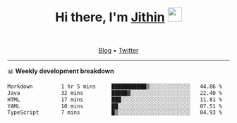 <h1 align="center">Hi there, I'm <a href="https://jithset.github.io/" target="_blank">Jithin</a> <img
src="https://github.com/blackcater/blackcater/raw/main/images/Hi.gif" height="32" /></h1>

<br />

<p align="center">
  <a href="https://jithset.github.io">Blog</a> •
  <a href="https://twitter.com/jithset">Twitter</a>
</p>

---

📊 **Weekly development breakdown**

<!--START_SECTION:waka-->

```txt
Markdown         1 hr 5 mins     ███████████▒░░░░░░░░░░░░░   44.86 %
Java             32 mins         █████▓░░░░░░░░░░░░░░░░░░░   22.40 %
HTML             17 mins         ███░░░░░░░░░░░░░░░░░░░░░░   11.81 %
YAML             10 mins         ██░░░░░░░░░░░░░░░░░░░░░░░   07.51 %
TypeScript       7 mins          █▒░░░░░░░░░░░░░░░░░░░░░░░   04.93 %
```

<!--END_SECTION:waka-->

